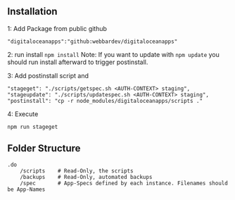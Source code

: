 ## Installation

1: Add Package from public github 
````
"digitaloceanapps":"github:webbardev/digitaloceanapps"
````

2: run install
``npm install``
Note: If you want to update with ``npm update`` you should run install afterward to trigger postinstall.

3: Add postinstall script and
````
"stageget": "./scripts/getspec.sh <AUTH-CONTEXT> staging",
"stageupdate": "./scripts/updatespec.sh <AUTH-CONTEXT> staging",
"postinstall": "cp -r node_modules/digitaloceanapps/scripts ."
````

4: Execute
````
npm run stageget
````

## Folder Structure
````
.do
    /scripts    # Read-Only, the scripts
    /backups    # Read-Only, automated backups
    /spec       # App-Specs defined by each instance. Filenames should be App-Names
````

